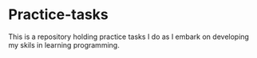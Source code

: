 # Practice-tasks
This is a repository holding practice tasks I do as I embark on developing my skils in learning programming.
